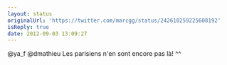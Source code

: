 ```yaml
---
layout: status
originalUrl: 'https://twitter.com/marcgg/status/242610259225608192'
isReply: true
date: 2012-09-03 13:09:27
---
```


@ya_f @dmathieu Les parisiens n'en sont encore pas là! ^^
